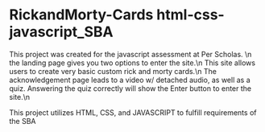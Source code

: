 # RickandMorty-Cards  html-css-javascript_SBA
This project was created for the javascript assessment at Per Scholas. \n
the landing page gives you two options to enter the site.\n
This site allows users to create very basic custom rick and morty cards.\n
The acknowledgement page leads to a video w/ detached audio, as well as a quiz. Answering the quiz correctly will show the Enter button to enter the site.\n

This project utilizes HTML, CSS, and JAVASCRIPT to fulfill requirements of the SBA
